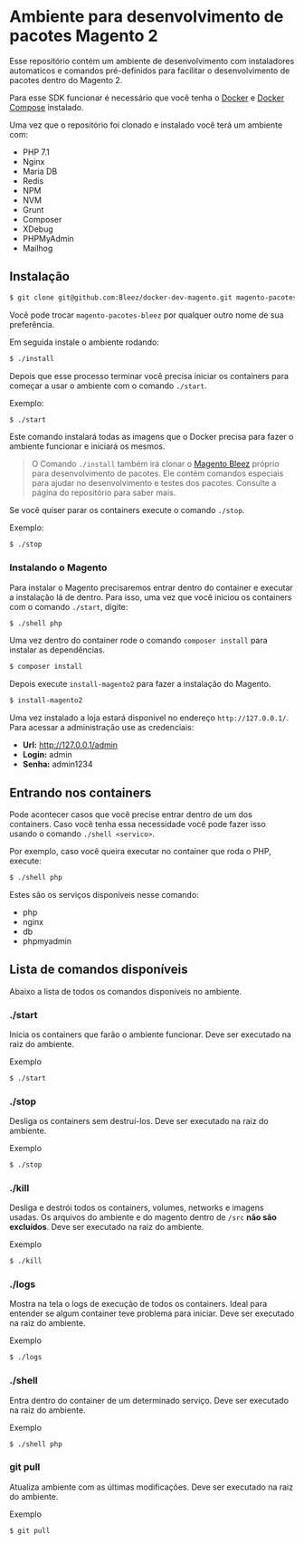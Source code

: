 # Ambiente para desenvolvimento de pacotes Magento 2

Esse repositório contém um ambiente de desenvolvimento com instaladores automaticos e comandos pré-definidos para facilitar o desenvolvimento de pacotes dentro do Magento 2.

Para esse SDK funcionar é necessário que você tenha o [Docker](https://docs.docker.com/docker-for-mac/install/) e [Docker Compose](https://docs.docker.com/compose/install/#install-compose) instalado.


Uma vez que o repositório foi clonado e instalado você terá um ambiente com:

* PHP 7.1
* Nginx
* Maria DB
* Redis
* NPM
* NVM
* Grunt
* Composer
* XDebug
* PHPMyAdmin
* Mailhog

## Instalação

```bash
$ git clone git@github.com:Bleez/docker-dev-magento.git magento-pacotes-bleez && cd magento-pacotes-bleez
```

Você pode trocar `magento-pacotes-bleez` por qualquer outro nome de sua preferência.

Em seguida instale o ambiente rodando:

```bash
$ ./install
```

Depois que esse processo terminar você precisa iniciar os containers para começar a usar o ambiente com o comando `./start`.

Exemplo:
```bash
$ ./start
```

Este comando instalará todas as imagens que o Docker precisa para fazer o ambiente funcionar e iniciará os mesmos.

> O Comando `./install` também irá clonar o [Magento Bleez](https://github.com/Bleez/magento-dev-pacotes) próprio para desenvolvimento de pacotes. Ele contém comandos especiais para ajudar no desenvolvimento e testes dos pacotes. Consulte a página do repositório para saber mais.

Se você quiser parar os containers execute o comando `./stop`.

Exemplo:
```bash
$ ./stop
```

### Instalando o Magento

Para instalar o Magento precisaremos entrar dentro do container e executar a instalação lá de dentro. Para isso, uma vez que você iniciou os containers com o comando `./start`, digite:

```bash
$ ./shell php
```

Uma vez dentro do container rode o comando `composer install` para instalar as dependências.

```bash
$ composer install
```

Depois execute `install-magento2` para fazer a instalação do Magento.

```bash
$ install-magento2
```

Uma vez instalado a loja estará disponível no endereço `http://127.0.0.1/`. Para acessar a administração use as credenciais:

* **Url:** http://127.0.0.1/admin
* **Login:** admin
* **Senha:** admin1234

## Entrando nos containers

Pode acontecer casos que você precise entrar dentro de um dos containers. Caso você tenha essa necessidade você pode fazer isso usando o comando `./shell <servico>`.

Por exemplo, caso você queira executar no container que roda o PHP, execute:

```bash
$ ./shell php
```

Estes são os serviços disponíveis nesse comando:

* php
* nginx
* db
* phpmyadmin

## Lista de comandos disponíveis

Abaixo a lista de todos os comandos disponíveis no ambiente.

### ./start

Inicia os containers que farão o ambiente funcionar. Deve ser executado na raiz do ambiente.

Exemplo
```bash
$ ./start
```

### ./stop

Desliga os containers sem destruí-los. Deve ser executado na raiz do ambiente.

Exemplo
```bash
$ ./stop
```

### ./kill

Desliga e destrói todos os containers, volumes, networks e imagens usadas. Os arquivos do ambiente e do magento dentro de `/src` **não são excluídos**. Deve ser executado na raiz do ambiente.

Exemplo
```bash
$ ./kill
```

### ./logs

Mostra na tela o logs de execução de todos os containers. Ideal para entender se algum container teve problema para iniciar. Deve ser executado na raiz do ambiente.

Exemplo
```bash
$ ./logs
```

### ./shell

Entra dentro do container de um determinado serviço. Deve ser executado na raiz do ambiente.

Exemplo
```bash
$ ./shell php
```

### git pull

Atualiza ambiente com as últimas modificações. Deve ser executado na raiz do ambiente.

Exemplo
```bash
$ git pull
```